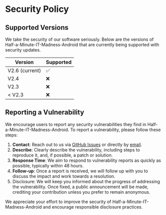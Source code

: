 # Security Policy

## Supported Versions

We take the security of our software seriously. Below are the versions of Half-a-Minute-IT-Madness-Android that are currently being supported with security updates.

| Version | Supported          |
| ------- | ------------------ |
| V2.6 (current)    | :white_check_mark: |
| V2.4    | :x:                |
| V2.3    | :x:                |
| < V2.3  | :x:                |

## Reporting a Vulnerability

We encourage users to report any security vulnerabilities they find in Half-a-Minute-IT-Madness-Android. To report a vulnerability, please follow these steps:

1. **Contact**: Reach out to us via [GitHub Issues](https://github.com/Stensel8/Half-a-Minute-IT-Madness-Android/issues) or directly by [email](mailto:Github@sten-tijhuis.nl).
2. **Describe**: Clearly describe the vulnerability, including steps to reproduce it, and, if possible, a patch or solution.
3. **Response Time**: We aim to respond to vulnerability reports as quickly as possible, typically within 48 hours.
4. **Follow-up**: Once a report is received, we will follow up with you to discuss the impact and work towards a resolution.
5. Disclosure: We will keep you informed about the progress of addressing the vulnerability. Once fixed, a public announcement will be made, crediting your contribution unless you prefer to remain anonymous.

We appreciate your effort to improve the security of Half-a-Minute-IT-Madness-Android and encourage responsible disclosure practices.

